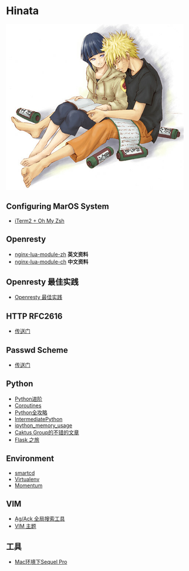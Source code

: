 # Hinata

![](https://github.com/xdlove/Hinata/blob/master/images/Hinata01.jpg)

## Configuring MarOS System
*   [iTerm2 + Oh My Zsh](https://gist.github.com/kevin-smets/8568070)

## Openresty
*	[nginx-lua-module-zh](https://github.com/openresty/lua-nginx-module) **英文资料**
*	[nginx-lua-module-ch](https://github.com/iresty/nginx-lua-module-zh-wiki#nginx-api-for-lua)	**中文资料**

## Openresty 最佳实践
*   [Openresty 最佳实践](https://moonbingbing.gitbooks.io/openresty-best-practices/content/)

## HTTP RFC2616
*  [传送门](https://www.w3.org/Protocols/rfc2616/rfc2616-sec10.html) 

## Passwd Scheme
*  [传送门](https://www.usenix.org/legacy/event/usenix99/provos/provos_html/)

## Python
*  [Python进阶](https://eastlakeside.gitbooks.io/interpy-zh/content/)
*  [Coroutines](http://www.dabeaz.com/coroutines/Coroutines.pdf)
*  [Python全攻略](https://hsz1273327.gitbooks.io/python_total_tutorial/content/)
*  [IntermediatePython](https://github.com/yasoob/intermediatePython)
*  [ipython_memory_usage](https://github.com/ianozsvald/ipython_memory_usage)
*  [Caktus Group的不错的文章](https://www.caktusgroup.com/blog/2015/06/08/testing-client-side-applications-django-post-mortem/)
*  [Flask 之旅](https://spacewander.github.io/explore-flask-zh/7-blueprints.html)

## Environment
*  [smartcd](https://github.com/cxreg/smartcd)
*  [Virtualenv](http://docs.python-guide.org/en/latest/dev/virtualenvs/)
*  [Momentum](https://chrome.google.com/webstore/detail/momentum/laookkfknpbbblfpciffpaejkdgca)

## VIM
*  [Ag/Ack 全局搜索工具](http://harttle.com/2015/12/21/vim-search.html)
*  [VIM 主题](http://vimcolors.com/)

## 工具
* [Mac环境下Sequel Pro](http://www.sequelpro.com/download)
